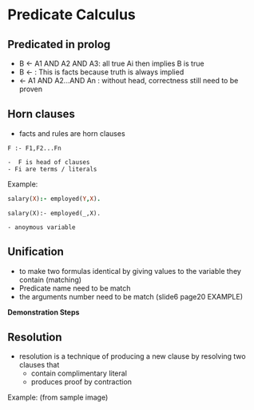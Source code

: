 # Predicate Calculus 


## Predicated in prolog 
- B <- A1 AND A2 AND A3: all true Ai then implies B is true
- B <- : This is facts because truth is always implied 
- <- A1 AND A2...AND An : without head, correctness still need to be proven

## Horn clauses 
- facts and rules are horn clauses 
```
F :- F1,F2...Fn
```
	-  F is head of clauses 
	- Fi are terms / literals 

Example: 

```prolog
salary(X):- employed(Y,X). 
```
```
salary(X):- employed(_,X). 
```
	- anoymous variable 

## Unification 
- to make two formulas identical by giving values to the variable they contain (matching)
- Predicate name need to be match 
- the arguments number need to be match
(slide6 page20 EXAMPLE)


**Demonstration Steps**


## Resolution 
- resolution is a technique of producing a new clause by resolving two clauses that 
	- contain complimentary literal 
	- produces proof by contraction 

Example: 
(from sample image)

